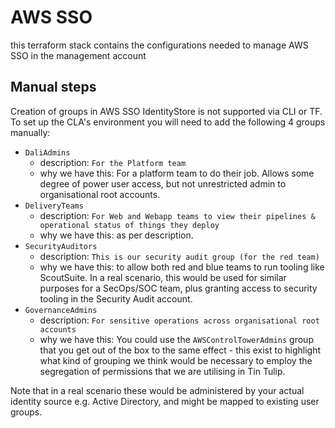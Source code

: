 # AWS SSO

this terraform stack contains the configurations needed to manage AWS SSO in the management account

## Manual steps

Creation of groups in AWS SSO IdentityStore is not supported via CLI or TF.
To set up the CLA's environment you will need to add the following 4 groups manually:

- `DaliAdmins`
  - description: `For the Platform team`
  - why we have this: For a platform team to do their job. Allows some degree of power user access, but not unrestricted admin to organisational root accounts.
- `DeliveryTeams`
  - description: `For Web and Webapp teams to view their pipelines & operational status of things they deploy`
  - why we have this: as per description.
- `SecurityAuditors`
  - description: `This is our security audit group (for the red team)`
  - why we have this: to allow both red and blue teams to run tooling like ScoutSuite. In a real scenario, this would be used for similar purposes for a SecOps/SOC team, plus granting access to security tooling in the Security Audit account.
- `GovernanceAdmins`
  - description: `For sensitive operations across organisational root accounts`
  - why we have this: You could use the `AWSControlTowerAdmins` group that you get out of the box to the same effect - this exist to highlight what kind of grouping we think would be necessary to employ the segregation of permissions that we are utilising in Tin Tulip.

Note that in a real scenario these would be administered by your actual identity source e.g. Active Directory, and might be mapped to existing user groups.